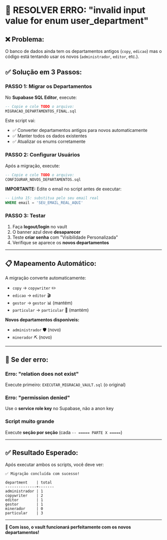 # 🔧 RESOLVER ERRO: "invalid input value for enum user_department"

## ❌ **Problema:**
O banco de dados ainda tem os departamentos antigos (`copy`, `edicao`) mas o código está tentando usar os novos (`administrador`, `editor`, etc.).

## ✅ **Solução em 3 Passos:**

### **PASSO 1: Migrar os Departamentos**
No **Supabase SQL Editor**, execute:
```sql
-- Copie e cole TODO o arquivo:
MIGRACAO_DEPARTAMENTOS_FINAL.sql
```

Este script vai:
- ✅ Converter departamentos antigos para novos automaticamente
- ✅ Manter todos os dados existentes
- ✅ Atualizar os enums corretamente

### **PASSO 2: Configurar Usuários**
Após a migração, execute:
```sql  
-- Copie e cole TODO o arquivo:
CONFIGURAR_NOVOS_DEPARTAMENTOS.sql
```

**IMPORTANTE:** Edite o email no script antes de executar:
```sql
-- Linha 15: substitua pelo seu email real
WHERE email = 'SEU_EMAIL_REAL_AQUI'
```

### **PASSO 3: Testar**
1. Faça **logout/login** no vault
2. O banner azul deve **desaparecer**
3. Teste **criar senha** com "Visibilidade Personalizada"
4. Verifique se aparece os **novos departamentos**

---

## 📋 **Mapeamento Automático:**

A migração converte automaticamente:
- `copy` → `copywriter` ✏️
- `edicao` → `editor` 🎬  
- `gestor` → `gestor` 📊 (mantém)
- `particular` → `particular` 👤 (mantém)

**Novos departamentos disponíveis:**
- `administrador` 🛡️ (novo)
- `minerador` ⛏️ (novo)

---

## 🚨 **Se der erro:**

### **Erro: "relation does not exist"**
Execute primeiro: `EXECUTAR_MIGRACAO_VAULT.sql` (o original)

### **Erro: "permission denied"**  
Use o **service role key** no Supabase, não a anon key

### **Script muito grande**
Execute **seção por seção** (cada `-- ===== PARTE X =====`)

---

## ✅ **Resultado Esperado:**

Após executar ambos os scripts, você deve ver:
```
✅ Migração concluída com sucesso!

department    | total
--------------+-------
administrador | 1
copywriter    | 2  
editor        | 1
gestor        | 1
minerador     | 0
particular    | 3
```

---

**🎯 Com isso, o vault funcionará perfeitamente com os novos departamentos!**